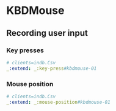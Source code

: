 # KBDMouse

## Recording user input

### Key presses

```yaml
# clients=indb.Csv
_:extend: _:key-press#kbdmouse-01
```

### Mouse position

```yaml
# clients=indb.Csv
_:extend: _:mouse-position#kbdmouse-01
```
